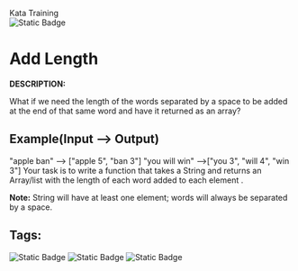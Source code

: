 Kata Training <br>
![Static Badge](https://img.shields.io/badge/8kyu%20-%20black?style=flat&logo=codewars&labelColor=B1361E&color=black)

# Add Length

**DESCRIPTION:**<br>

What if we need the length of the words separated by a space to be added at the end of that same word and have it returned as an array?

## Example(Input --> Output)

"apple ban" --> ["apple 5", "ban 3"]
"you will win" -->["you 3", "will 4", "win 3"]
Your task is to write a function that takes a String and returns an Array/list with the length of each word added to each element .

**Note:** String will have at least one element; words will always be separated by a space.


## Tags:
![Static Badge](https://img.shields.io/badge/fundamentals%20-%20purple?style=plastic) ![Static Badge](https://img.shields.io/badge/arrays%20-%20dodgerblue?style=plastic) ![Static Badge](https://img.shields.io/badge/lists%20-%20limegreen?style=plastic) 

